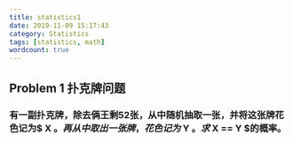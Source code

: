 ```yaml
---
title: statistics1
date: 2019-11-09 15:17:43
category: Statistics
tags: [statistics, math]
wordcount: true
---
```


## Problem 1 扑克牌问题

### 有一副扑克牌，除去俩王剩52张，从中随机抽取一张，并将这张牌花色记为$ X $。再从中取出一张牌，花色记为$ Y $。求$ X == Y $的概率。

